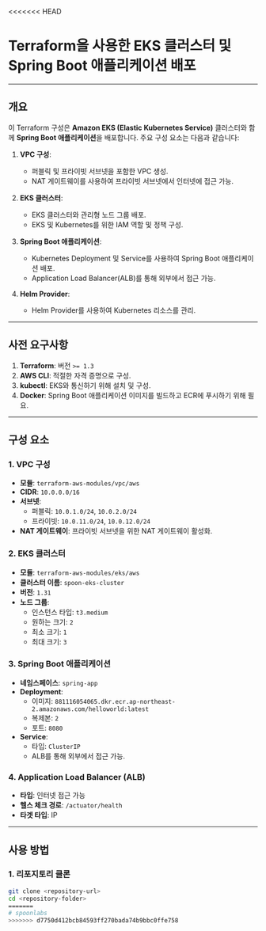 <<<<<<< HEAD
# Terraform을 사용한 EKS 클러스터 및 Spring Boot 애플리케이션 배포

---

## 개요

이 Terraform 구성은 **Amazon EKS (Elastic Kubernetes Service)** 클러스터와 함께 **Spring Boot 애플리케이션**을 배포합니다. 주요 구성 요소는 다음과 같습니다:

1. **VPC 구성**:
   - 퍼블릭 및 프라이빗 서브넷을 포함한 VPC 생성.
   - NAT 게이트웨이를 사용하여 프라이빗 서브넷에서 인터넷에 접근 가능.

2. **EKS 클러스터**:
   - EKS 클러스터와 관리형 노드 그룹 배포.
   - EKS 및 Kubernetes를 위한 IAM 역할 및 정책 구성.

3. **Spring Boot 애플리케이션**:
   - Kubernetes Deployment 및 Service를 사용하여 Spring Boot 애플리케이션 배포.
   - Application Load Balancer(ALB)를 통해 외부에서 접근 가능.

4. **Helm Provider**:
   - Helm Provider를 사용하여 Kubernetes 리소스를 관리.

---

## 사전 요구사항

1. **Terraform**: 버전 `>= 1.3`
2. **AWS CLI**: 적절한 자격 증명으로 구성.
3. **kubectl**: EKS와 통신하기 위해 설치 및 구성.
4. **Docker**: Spring Boot 애플리케이션 이미지를 빌드하고 ECR에 푸시하기 위해 필요.

---

## 구성 요소

### 1. VPC 구성
- **모듈**: `terraform-aws-modules/vpc/aws`
- **CIDR**: `10.0.0.0/16`
- **서브넷**:
  - 퍼블릭: `10.0.1.0/24`, `10.0.2.0/24`
  - 프라이빗: `10.0.11.0/24`, `10.0.12.0/24`
- **NAT 게이트웨이**: 프라이빗 서브넷을 위한 NAT 게이트웨이 활성화.

### 2. EKS 클러스터
- **모듈**: `terraform-aws-modules/eks/aws`
- **클러스터 이름**: `spoon-eks-cluster`
- **버전**: `1.31`
- **노드 그룹**:
  - 인스턴스 타입: `t3.medium`
  - 원하는 크기: `2`
  - 최소 크기: `1`
  - 최대 크기: `3`

### 3. Spring Boot 애플리케이션
- **네임스페이스**: `spring-app`
- **Deployment**:
  - 이미지: `881116054065.dkr.ecr.ap-northeast-2.amazonaws.com/helloworld:latest`
  - 복제본: `2`
  - 포트: `8080`
- **Service**:
  - 타입: `ClusterIP`
  - ALB를 통해 외부에서 접근 가능.

### 4. Application Load Balancer (ALB)
- **타입**: 인터넷 접근 가능
- **헬스 체크 경로**: `/actuator/health`
- **타겟 타입**: IP

---

## 사용 방법

### 1. 리포지토리 클론
```bash
git clone <repository-url>
cd <repository-folder>
=======
# spoonlabs
>>>>>>> d7750d412bcb84593ff270bada74b9bbc0ffe758
